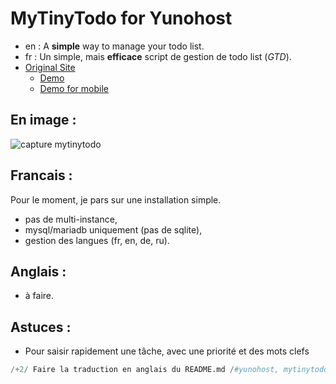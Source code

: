 # MyTinyTodo for Yunohost

  * en : A **simple** way to manage your todo list. 
  * fr : Un simple, mais **efficace** script de gestion de todo list (*GTD*).
  * [Original Site](http://www.mytinytodo.net/)
    * [Demo](http://www.mytinytodo.net/)
    * [Demo for mobile](http://www.mytinytodo.net/)

## En image :

![capture mytinytodo](https://framapic.org/kHD4bcOGCnam/p7uc1rDT1B9j.png)

## Francais :

Pour le moment, je pars sur une installation simple.

  * pas de multi-instance,
  * mysql/mariadb uniquement (pas de sqlite),
  * gestion des langues (fr, en, de, ru).

## Anglais :

  * à faire.

## Astuces :

  * Pour saisir rapidement une tâche, avec une priorité et des mots clefs

```python
/+2/ Faire la traduction en anglais du README.md /#yunohost, mytinytodo/
```

